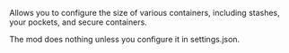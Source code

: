Allows you to configure the size of various containers, including stashes, your pockets, and secure containers.

The mod does nothing unless you configure it in settings.json.